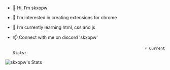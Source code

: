 - 👋 Hi, I’m skxopw
- 👀 I’m interested in creating extensions for chrome 
- 🌱 I’m currently learning html, css and js
- 📫 Connect with me on discord 'skxopw'

                                                                ⚡ Current Stats⚡

![skxopw's Stats](https://github-readme-stats.vercel.app/api?username=skxopw&theme=midnight-purple&show_icons=true&hide_border=true&count_private=true)

<!---
skxopw/skxopw is a ✨ special ✨ repository because its `README.md` (this file) appears on your GitHub profile.
You can click the Preview link to take a look at your changes.
--->
